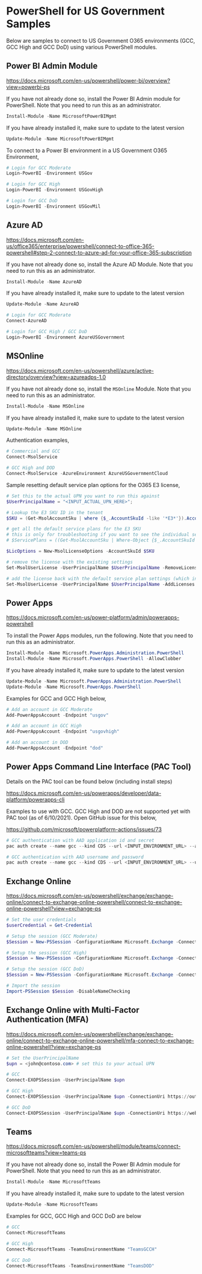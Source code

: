 # PowerShell for US Government Samples
Below are samples to connect to US Government O365 environments (GCC, GCC High and GCC DoD) using various PowerShell modules.

## Power BI Admin Module

https://docs.microsoft.com/en-us/powershell/power-bi/overview?view=powerbi-ps

If you have not already done so, install the Power BI Admin module for PowerShell.  Note that you need to run this as an administrator.

```powershell
Install-Module -Name MicrosoftPowerBIMgmt
```

If you have already installed it, make sure to update to the latest version

```powershell
Update-Module -Name MicrosoftPowerBIMgmt
```

To connect to a Power BI environment in a US Government O365 Environment,

```powershell
# Login for GCC Moderate
Login-PowerBI -Environment USGov

# Login for GCC High
Login-PowerBI -Environment USGovHigh

# Login for GCC DoD
Login-PowerBI -Environment USGovMil
```

## Azure AD

https://docs.microsoft.com/en-us/office365/enterprise/powershell/connect-to-office-365-powershell#step-2-connect-to-azure-ad-for-your-office-365-subscription

If you have not already done so, install the Azure AD Module.  Note that you need to run this as an administrator.

```powershell
Install-Module -Name AzureAD
```

If you have already installed it, make sure to update to the latest version

```powershell
Update-Module -Name AzureAD
```

```powershell
# Login for GCC Moderate
Connect-AzureAD

# Login for GCC High / GCC DoD
Login-PowerBI -Environment AzureUSGovernment
```

## MSOnline

https://docs.microsoft.com/en-us/powershell/azure/active-directory/overview?view=azureadps-1.0

If you have not already done so, install the ```MSOnline``` Module.  Note that you need to run this as an administrator.

```powershell
Install-Module -Name MSOnline
```

If you have already installed it, make sure to update to the latest version

```powershell
Update-Module -Name MSOnline
```

Authentication examples,

```powershell
# Commercial and GCC
Connect-MsolService

# GCC High and DOD
Connect-MsolService -AzureEnvironment AzureUSGovernmentCloud
```

Sample resetting default service plan options for the O365 E3 license,

```powershell
# Set this to the actual UPN you want to run this against
$UserPrincipalName = "<INPUT_ACTUAL_UPN_HERE>";

# Lookup the E3 SKU ID in the tenant
$SKU = (Get-MsolAccountSku | where {$_.AccountSkuId -like '*E3*'}).AccountSkuId

# get all the default service plans for the E3 SKU
# this is only for troubleshooting if you want to see the individual service plans
# $ServicePlans = ((Get-MsolAccountSku | Where-Object {$_.AccountSkuId -eq $SKU}).ServiceStatus | Select-Object ServicePlan -ExpandProperty ServicePlan)

$LicOptions = New-MsolLicenseOptions -AccountSkuId $SKU

# remove the license with the existing settings
Set-MsolUserLicense -UserPrincipalName $UserPrincipalName -RemoveLicenses $SKU

# add the license back with the default service plan settings (which inlcudes power apps and power automate)
Set-MsolUserLicense -UserPrincipalName $UserPrincipalName -AddLicenses $SKU -LicenseOptions $LicOptions
```

## Power Apps

https://docs.microsoft.com/en-us/power-platform/admin/powerapps-powershell

To install the Power Apps modules, run the following.  Note that you need to run this as an administrator.

```powershell
Install-Module -Name Microsoft.PowerApps.Administration.PowerShell
Install-Module -Name Microsoft.PowerApps.PowerShell -AllowClobber
```

If you have already installed it, make sure to update to the latest version

```powershell
Update-Module -Name Microsoft.PowerApps.Administration.PowerShell
Update-Module -Name Microsoft.PowerApps.PowerShell
```
Examples for GCC and GCC High below,
```powershell
# Add an account in GCC Moderate
Add-PowerAppsAccount -Endpoint "usgov" 

# Add an account in GCC High
Add-PowerAppsAccount -Endpoint "usgovhigh"

# Add an account in DOD
Add-PowerAppsAccount -Endpoint "dod"
```

## Power Apps Command Line Interface (PAC Tool)

Details on the PAC tool can be found below (including install steps)

https://docs.microsoft.com/en-us/powerapps/developer/data-platform/powerapps-cli

Examples to use with GCC.  GCC High and DOD are not supported yet with PAC tool (as of 6/10/2021).  Open GitHub issue for this below,

https://github.com/microsoft/powerplatform-actions/issues/73

```powershell
# GCC authentication with AAD application id and secret
pac auth create --name gcc --kind CDS --url <INPUT_ENVIRONMENT_URL> --applicationId <AAD_APP_ID> --clientSecret <AAD_APP_SECRET> --tenant <AAD_TENANT_ID> --cloud UsGov

# GCC authentication with AAD username and password
pac auth create --name gcc --kind CDS --url <INPUT_ENVIRONMENT_URL> --username <USERNAME@CONTOSO.COM> --password <PASSWORD> --cloud UsGov

```

## Exchange Online

https://docs.microsoft.com/en-us/powershell/exchange/exchange-online/connect-to-exchange-online-powershell/connect-to-exchange-online-powershell?view=exchange-ps

```powershell
# Set the user credentials
$userCredential = Get-Credential

# Setup the session (GCC Moderate)
$Session = New-PSSession -ConfigurationName Microsoft.Exchange -ConnectionUri https://outlook.office365.com/powershell-liveid/ -Credential $UserCredential -Authentication Basic -AllowRedirection

# Setup the session (GCC High)
$Session = New-PSSession -ConfigurationName Microsoft.Exchange -ConnectionUri https://outlook.office365.us/powershell-liveid/ -Credential $UserCredential -Authentication Basic -AllowRedirection

# Setup the session (GCC DoD)
$Session = New-PSSession -ConfigurationName Microsoft.Exchange -ConnectionUri https://webmail.apps.mil/powershell-liveid/ -Credential $UserCredential -Authentication Basic -AllowRedirection

# Import the session
Import-PSSession $Session -DisableNameChecking

```

## Exchange Online with Multi-Factor Authentication (MFA)

https://docs.microsoft.com/en-us/powershell/exchange/exchange-online/connect-to-exchange-online-powershell/mfa-connect-to-exchange-online-powershell?view=exchange-ps

```powershell
# Set the UserPrincipalName
$upn = <john@contoso.com> # set this to your actual UPN

# GCC
Connect-EXOPSSession -UserPrincipalName $upn

# GCC High
Connect-EXOPSSession -UserPrincipalName $upn -ConnectionUri https://outlook.office365.us/powershell-liveid -AzureADAuthorizationEndPointUri https://login.microsoftonline.us/common

# GCC DoD
Connect-EXOPSSession -UserPrincipalName $upn -ConnectionUri https://webmail.apps.mil/powershell-liveid -AzureADAuthorizationEndPointUri https://login.microsoftonline.us/common

```

## Teams
https://docs.microsoft.com/en-us/powershell/module/teams/connect-microsoftteams?view=teams-ps

If you have not already done so, install the Power BI Admin module for PowerShell.  Note that you need to run this as an administrator.

```powershell
Install-Module -Name MicrosoftTeams
```

If you have already installed it, make sure to update to the latest version

```powershell
Update-Module -Name MicrosoftTeams
```
Examples for GCC, GCC High and GCC DoD are below
```powershell
# GCC
Connect-MicrosoftTeams

# GCC High
Connect-MicrosoftTeams -TeamsEnvironmentName "TeamsGCCH"

# GCC DoD
Connect-MicrosoftTeams -TeamsEnvironmentName "TeamsDOD"
```
